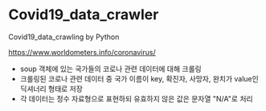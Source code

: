 # Covid19_data_crawler

Covid19_data_crawling by Python

https://www.worldometers.info/coronavirus/

- soup 객체에 있는 국가들의 코로나 관련 데이터에 대해 크롤링
- 크롤링된 코로나 관련 데이터 중 국가 이름이 key, 확진자, 사망자, 완치가 value인 딕셔너리 형태로 저장
- 각 데이터는 정수 자료형으로 표현하되 유효하지 않은 값은 문자열 "N/A"로 처리
